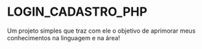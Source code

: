 # LOGIN_CADASTRO_PHP
Um projeto simples que traz com ele o objetivo de aprimorar meus conhecimentos na linguagem e na área!
